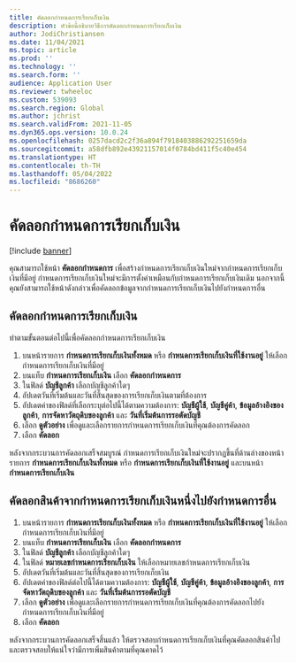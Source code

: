 ```yaml
---
title: คัดลอกกำหนดการเรียกเก็บเงิน
description: หัวข้อนี้อธิบายวิธีการคัดลอกกำหนดการเรียกเก็บเงิน
author: JodiChristiansen
ms.date: 11/04/2021
ms.topic: article
ms.prod: ''
ms.technology: ''
ms.search.form: ''
audience: Application User
ms.reviewer: twheeloc
ms.custom: 539093
ms.search.region: Global
ms.author: jchrist
ms.search.validFrom: 2021-11-05
ms.dyn365.ops.version: 10.0.24
ms.openlocfilehash: 0257dacd2c2f36a894f7918403886292251659da
ms.sourcegitcommit: a58dfb892e43921157014f0784bd411f5c40e454
ms.translationtype: HT
ms.contentlocale: th-TH
ms.lasthandoff: 05/04/2022
ms.locfileid: "8686260"
---
```

# <a name="copy-a-billing-schedule"></a>คัดลอกกำหนดการเรียกเก็บเงิน

[!include [banner](../includes/banner.md)]

คุณสามารถใช้หน้า **คัดลอกกำหนดการ** เพื่อสร้างกำหนดการเรียกเก็บเงินใหม่จากกำหนดการเรียกเก็บเงินที่มีอยู่ กำหนดการเรียกเก็บเงินใหม่จะมีการตั้งค่าเหมือนกับกำหนดการเรียกเก็บเงินเดิม นอกจากนี้คุณยังสามารถใช้หน้าดังกล่าวเพื่อคัดลอกข้อมูลจากกำหนดการเรียกเก็บเงินไปยังกำหนดการอื่น

## <a name="copy-a-billing-schedule"></a>คัดลอกกำหนดการเรียกเก็บเงิน

ทำตามขั้นตอนต่อไปนี้เพื่อคัดลอกกำหนดการเรียกเก็บเงิน

1. บนหน้ารายการ **กำหนดการเรียกเก็บเงินทั้งหมด** หรือ **กำหนดการเรียกเก็บเงินที่ใช้งานอยู่** ให้เลือกกำหนดการเรียกเก็บเงินที่มีอยู่
2. บนแท็บ **กำหนดการเรียกเก็บเงิน** เลือก **คัดลอกกำหนดการ**
3. ในฟิลด์ **บัญชีลูกค้า** เลือกบัญชีลูกค้าใดๆ
4. อัปเดตวันที่เริ่มต้นและวันที่สิ้นสุดของการเรียกเก็บเงินตามที่ต้องการ
5. อัปเดตค่าของฟิลด์ที่เลือกระบุต่อไปนี้ได้ตามความต้องการ: **บัญชีผู้ใช้**, **บัญชีคู่ค้า**, **ข้อมูลอ้างอิงของลูกค้า**, **การจัดหาวัตถุดิบของลูกค้า** และ **วันที่เริ่มต้นการรอตัดบัญชี**
6. เลือก **ดูตัวอย่าง** เพื่อดูและเลือกรายการกำหนดการเรียกเก็บเงินที่คุณต้องการคัดลอก
7. เลือก **คัดลอก**

หลังจากกระบวนการคัดลอกเสร็จสมบูรณ์ กำหนดการเรียกเก็บเงินใหม่จะปรากฏขึ้นที่ด้านล่างของหน้ารายการ **กำหนดการเรียกเก็บเงินทั้งหมด** หรือ **กำหนดการเรียกเก็บเงินที่ใช้งานอยู่** และบนหน้า **กำหนดการเรียกเก็บเงิน**

## <a name="copy-items-from-one-billing-schedule-to-another"></a>คัดลอกสินค้าจากกำหนดการเรียกเก็บเงินหนึ่งไปยังกำหนดการอื่น

1. บนหน้ารายการ **กำหนดการเรียกเก็บเงินทั้งหมด** หรือ **กำหนดการเรียกเก็บเงินที่ใช้งานอยู่** ให้เลือกกำหนดการเรียกเก็บเงินที่มีอยู่
2. บนแท็บ **กำหนดการเรียกเก็บเงิน** เลือก **คัดลอกกำหนดการ**
3. ในฟิลด์ **บัญชีลูกค้า** เลือกบัญชีลูกค้าใดๆ
4. ในฟิลด์ **หมายเลขกำหนดการเรียกเก็บเงิน** ให้เลือกหมายเลขกำหนดการเรียกเก็บเงิน
4. อัปเดตวันที่เริ่มต้นและวันที่สิ้นสุดของการเรียกเก็บเงิน
5. อัปเดตค่าของฟิลด์ต่อไปนี้ได้ตามความต้องการ: **บัญชีผู้ใช้**, **บัญชีคู่ค้า**, **ข้อมูลอ้างอิงของลูกค้า**, **การจัดหาวัตถุดิบของลูกค้า** และ **วันที่เริ่มต้นการรอตัดบัญชี**
6. เลือก **ดูตัวอย่าง** เพื่อดูและเลือกรายการกำหนดการเรียกเก็บเงินที่คุณต้องการคัดลอกไปยังกำหนดการเรียกเก็บเงินที่มีอยู่
7. เลือก **คัดลอก**

หลังจากกระบวนการคัดลอกเสร็จสิ้นแล้ว ให้ตรวจสอบกำหนดการเรียกเก็บเงินที่คุณคัดลอกสินค้าไป และตรวจสอบให้แน่ใจว่ามีการเพิ่มสินค้าตามที่คุณคาดไว้

<!--## Additional resources-->
